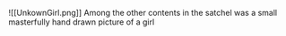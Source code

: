 ![[UnkownGirl.png]]
Among the other contents in the satchel was a small masterfully hand drawn picture of a girl